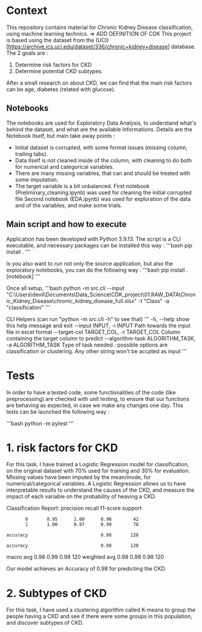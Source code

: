 # Context
This repository contains material for Chronic Kidney Disease classification, using machine learning technics.
=> ADD DEFINITION OF CDK
This project is based using the dataset from the (UCI)[https://archive.ics.uci.edu/dataset/336/chronic+kidney+disease] database.
The 2 goals are :
1. Determine risk factors for CKD
2. Determine potential CKD subtypes.

After a small research on about CKD, we can find that the main risk factors can be age, diabetes (related with glucose).


## Notebooks
The notebooks are used for Exploratory Data Analysis, to understand what's behind the dataset, and what are the available informations.
Details are the Notebook itself, but main take away points :
- Initial dataset is corrupted, with some format issues (missing column, trailing tabs).
- Data itself is not cleaned inside of the column, with cleaning to do both for numerical and categorical variables.
- There are many missing variables, that can and should be treated with some imputation.
- The target variable is a bit unbalanced.
First notebook (Preliminary_cleaning.ipynb) was used for cleaning the initial corrupted file
Second notebook (EDA.ipynb) was used for exploration of the data and of the variables, and make some trials.

## Main script and how to execute
Application has been developed with Python 3.9.13.
The script is a CLI executable, and necessary packages can be installed this way :
'''bash
pip install .
'''

Is you also want to run not only the source application, but also the exploratory notebooks, you can do the following way :
'''bash
pip install .[notebook]
'''


Once all setup,
'''bash
python -m src.cli --input "C:\Users\devil\Documents\Data_Science\CDK_project\01.RAW_DATA\Chronic_Kidney_Disease\chronic_kidney_disease_full.xlsx" -t "Class" -a "classification"
'''

CLI Helpers (can run "python -m src.cli -h" to see that)
'''
  -h, --help            show this help message and exit
  --input INPUT, -i INPUT
                        Path towards the input file in excel format
  --target-col TARGET_COL, -t TARGET_COL
                        Column containing the target column to predict
  --algorithm-task ALGORITHM_TASK, -a ALGORITHM_TASK
                        Type of task needed : possible options are classification or clustering. Any other string won't be accpted as input
'''

# Tests
In order to have a tested code, some functionalities of the code (like preprocessing) are checked with unit testing, to ensure that our functions are behaving as expected, in case we make any changes one day.
This tests can be launched the following way :

'''bash
python -m pytest
'''

# 1. risk factors for CKD 
For this task, I have trained a Logistic Regression model for classification, on the original dataset with 70% used for training and 30% for evaluation. MIssing values have been imputed by the mean/mode, for numerical/categorical variables.
A Logistic Regression allows us to have interpretable results to understand the causes of the CKD, and measure the impact of each variable on the probability of heaving a CKD.

Classification Report:
              precision    recall  f1-score   support

           0       0.95      1.00      0.98        42
           1       1.00      0.97      0.99        78

    accuracy                           0.98       120

    accuracy                           0.98       120
   macro avg       0.98      0.99      0.98       120
weighted avg       0.98      0.98      0.98       120

Our model achieves an Accuracy of 0.98 for predicting the CKD.


# 2. Subtypes of CKD
For this task, I have used a clustering algorithm called K-means to group the people having a CKD and see if there were some groups in this population, and discover subtypes of CKD.
